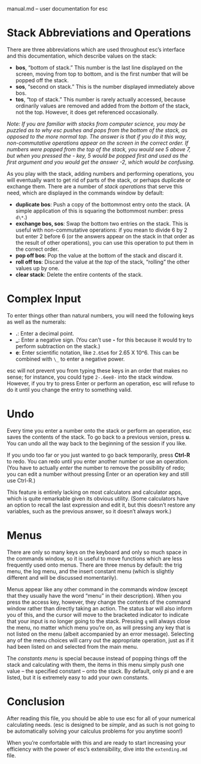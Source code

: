 manual.md – user documentation for esc

Stack Abbreviations and Operations
==================================

There are three abbreviations which are used throughout esc’s interface and this
documentation, which describe values on the stack:

* **bos**, “bottom of stack.” This number is the last line displayed on the
  screen, moving from top to bottom, and is the first number that will be popped
  off the stack.
* **sos**, “second on stack.” This is the number displayed immediately above
  bos.
* **tos**, “top of stack.” This number is rarely actually accessed, because
  ordinarily values are removed and added from the *bottom* of the stack, not
  the top. However, it does get referenced occasionally.

*Note: If you are familiar with stacks from computer science, you may be puzzled
as to why esc pushes and pops from the *bottom* of the stack, as opposed to the
more normal top. The answer is that if you do it this way, non-commutative
operations appear on the screen in the correct order. If numbers were popped
from the top of the stack, you would see 5 above 7, but when you pressed the -
key, 5 would be popped first and used as the first argument and you would get
the answer -2, which would be confusing.*

As you play with the stack, adding numbers and performing operations, you will
eventually want to get rid of parts of the stack, or perhaps duplicate or
exchange them. There are a number of *stack operations* that serve this need,
which are displayed in the commands window by default:

* **duplicate bos**: Push a copy of the bottommost entry onto the stack. (A
  simple application of this is squaring the bottommost number: press `d\*`.)
* **exchange bos, sos**: Swap the bottom two entries on the stack. This is
  useful with non-commutative operations: if you mean to divide 6 by 2 but enter
  2 before 6 (or the answers appear on the stack in that order as the result of
  other operations), you can use this operation to put them in the correct
  order.
* **pop off bos**: Pop the value at the bottom of the stack and discard it.
* **roll off tos**: Discard the value at the *top* of the stack, “rolling” the
  other values up by one.
* **clear stack**: Delete the entire contents of the stack.


Complex Input
=============

To enter things other than natural numbers, you will need the following keys as
well as the numerals:

* **.**: Enter a decimal point.
* **_**: Enter a negative sign. (You can’t use **-** for this because it would
  try to perform subtraction on the stack.)
* **e**: Enter scientific notation, like `2.65e6` for 2.65 X 10^6. This can be
  combined with `\_` to enter a negative power.

esc will not prevent you from typing these keys in an order that makes no sense;
for instance, you could type `2-.6ee8-` into the stack window. However, if you
try to press Enter or perform an operation, esc will refuse to do it until you
change the entry to something valid.

Undo
====

Every time you enter a number onto the stack or perform an operation, esc saves
the contents of the stack. To go back to a previous version, press **u**. You
can undo all the way back to the beginning of the session if you like.

If you undo too far or you just wanted to go back temporarily, press **Ctrl-R**
to redo. You can redo until you enter another number or use an operation. (You
have to actually *enter* the number to remove the possibility of redo; you can
edit a number without pressing Enter or an operation key and still use Ctrl-R.)

This feature is entirely lacking on most calculators and calculator apps, which
is quite remarkable given its obvious utility. (Some calculators have an option
to recall the last expression and edit it, but this doesn’t restore any
variables, such as the previous answer, so it doesn’t always work.)

Menus
=====

There are only so many keys on the keyboard and only so much space in the
commands window, so it is useful to move functions which are less frequently
used onto menus. There are three menus by default: the trig menu, the log menu,
and the insert constant menu (which is slightly different and will be discussed
momentarily).

Menus appear like any other command in the commands window (except that they
usually have the word “menu” in their description). When you press the access
key, however, they change the contents of the command window rather than
directly taking an action. The status bar will also inform you of this, and the
cursor will move to the bracketed indicator to indicate that your input is no
longer going to the stack. Pressing `q` will always close the menu, no matter
which menu you’re on, as will pressing any key that is not listed on the menu
(albeit accompanied by an error message). Selecting any of the menu choices will
carry out the appropriate operation, just as if it had been listed on and
selected from the main menu.

The *constants menu* is special because instead of popping things off the stack
and calculating with them, the items in this menu simply push one value – the
specified constant – onto the stack. By default, only pi and e are listed, but
it is extremely easy to add your own constants.

Conclusion
==========

After reading this file, you should be able to use esc for all of your numerical
calculating needs. (esc is designed to be *simple*, and as such is not going to
be automatically solving your calculus problems for you anytime soon!)

When you’re comfortable with this and are ready to start increasing your
efficiency with the power of esc’s extensibility, dive into the `extending.md`
file.
